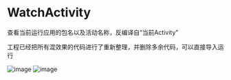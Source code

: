 # WatchActivity
查看当前运行应用的包名以及活动名称，反编译自“当前Activity”

工程已经把所有混效果的代码进行了重新整理，并删除多余代码，可以直接导入运行

![image](https://raw.githubusercontent.com/Qrilee/WatchActivity/master/screenshots/shot1.png)
![image](https://raw.githubusercontent.com/Qrilee/WatchActivity/master/screenshots/shot2.png)
